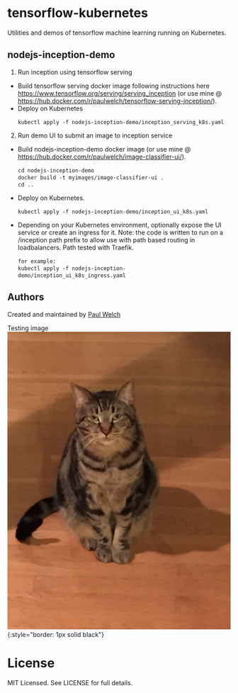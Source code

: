 # tensorflow-kubernetes

Utilities and demos of tensorflow machine learning running on Kubernetes.

## nodejs-inception-demo

1. Run inception using tensorflow serving
* Build tensorflow serving docker image following instructions here https://www.tensorflow.org/serving/serving_inception (or use mine @ https://hub.docker.com/r/paulwelch/tensorflow-serving-inception/).
* Deploy on Kubernetes
    ```
    kubectl apply -f nodejs-inception-demo/inception_serving_k8s.yaml
    ```

2. Run demo UI to submit an image to inception service
* Build nodejs-inception-demo docker image (or use mine @ https://hub.docker.com/r/paulwelch/image-classifier-ui/).
    ```
    cd nodejs-inception-demo
    docker build -t myimages/image-classifier-ui .
    cd ..
    ```

* Deploy on Kubernetes.
    ```
    kubectl apply -f nodejs-inception-demo/inception_ui_k8s.yaml
    ```

* Depending on your Kubernetes environment, optionally expose the UI service or create an ingress for it.  Note: the code is written to run on a /inception path prefix to allow use with path based routing in loadbalancers.  Path tested with Traefik.
    ```
    for example:
    kubectl apply -f nodejs-inception-demo/inception_ui_k8s_ingress.yaml
    ```


## Authors

Created and maintained by [Paul Welch](https://github.com/paulwelch)

Testing image ![alt text](https://raw.githubusercontent.com/paulwelch/tensorflow-kubernetes/master/nodejs-inception-demo/html/images/my_cat.jpg){:style="border: 1px solid black"}


# License

MIT Licensed. See LICENSE for full details.
